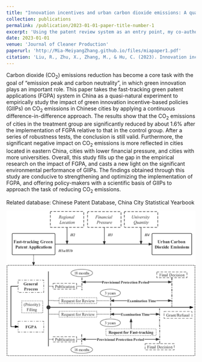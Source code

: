 ```yaml
---
title: "Innovation incentives and urban carbon dioxide emissions: A quasi-natural experiment based on fast-tracking green patent applications in China"
collection: publications
permalink: /publication/2023-01-01-paper-title-number-1
excerpt: 'Using the patent review system as an entry point, my co-authors and I assessed the economic effectiveness of innovation incentives for environmental protection.'
date: 2023-01-01
venue: 'Journal of Cleaner Production'
paperurl: 'http://Mia-MeiyangZhang.github.io/files/miapaper1.pdf'
citation: 'Liu, R., Zhu, X., Zhang, M., & Hu, C. (2023). Innovation incentives and urban carbon dioxide emissions: A quasi-natural experiment based on fast-tracking green patent applications in China. Journal of Cleaner Production, 382, 135444.'
---
```


Carbon dioxide (CO<sub>2</sub>) emissions reduction has become a core task with the goal of “emission peak and carbon neutrality”, in which green innovation plays an important role. This paper takes the fast-tracking green patent applications (FGPA) system in China as a quasi-natural experiment to empirically study the impact of green innovation incentive-based policies (GIIPs) on CO<sub>2</sub> emissions in Chinese cities by applying a continuous difference-in-difference approach. The results show that the CO<sub>2</sub> emissions of cities in the treatment group are significantly reduced by about 1.6% after the implementation of FGPA relative to that in the control group. After a series of robustness tests, the conclusion is still valid. Furthermore, the significant negative impact on CO<sub>2</sub> emissions is more reflected in cities located in eastern China, cities with lower financial pressure, and cities with more universities. Overall, this study fills up the gap in the empirical research on the impact of FGPA, and casts a new light on the significant environmental performance of GIIPs. The findings obtained through this study are conducive to strengthening and optimizing the implementation of FGPA, and offering policy-makers with a scientific basis of GIIPs to approach the task of reducing CO<sub>2</sub> emissions.

Related database: Chinese Patent Database, China City Statistical Yearbook

![GitHub Logo](../images/raypaper2.png)
